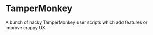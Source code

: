 # TamperMonkey

A bunch of hacky TamperMonkey user scripts which add features or improve crappy UX.
